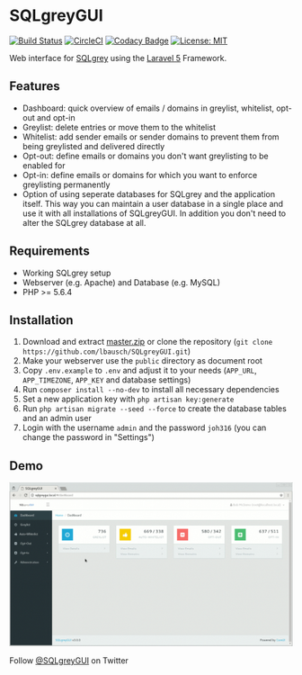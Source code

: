 SQLgreyGUI
==========

[![Build Status](https://travis-ci.org/lbausch/SQLgreyGUI.svg?branch=master)](https://travis-ci.org/lbausch/SQLgreyGUI)
[![CircleCI](https://circleci.com/gh/lbausch/SQLgreyGUI/tree/master.svg?style=shield&circle-token=a1aa5f540878177c22252802a2725e2ed93e6d43)](https://circleci.com/gh/lbausch/SQLgreyGUI/tree/master)
[![Codacy Badge](https://api.codacy.com/project/badge/Grade/88a59ccb64a24a8480a13313cb37599a)](https://www.codacy.com/app/lbausch/SQLgreyGUI?utm_source=github.com&amp;utm_medium=referral&amp;utm_content=lbausch/SQLgreyGUI&amp;utm_campaign=Badge_Grade)
[![License: MIT](https://img.shields.io/badge/License-MIT-green.svg)](https://opensource.org/licenses/MIT)

Web interface for [SQLgrey](http://sqlgrey.sourceforge.net/) using the [Laravel 5](https://laravel.com/) Framework.

## Features
* Dashboard: quick overview of emails / domains in greylist, whitelist, opt-out and opt-in
* Greylist: delete entries or move them to the whitelist
* Whitelist: add sender emails or sender domains to prevent them from being greylisted and delivered directly
* Opt-out: define emails or domains you don't want greylisting to be enabled for
* Opt-in: define  emails or domains for which you want to enforce greylisting permanently
* Option of using seperate databases for SQLgrey and the application itself. This way you can maintain a user database in a single place and use it with all installations of SQLgreyGUI. In addition you don't need to alter the SQLgrey database at all.


## Requirements
* Working SQLgrey setup
* Webserver (e.g. Apache) and Database (e.g. MySQL)
* PHP >= 5.6.4


## Installation
1. Download and extract [master.zip](https://github.com/lbausch/SQLgreyGUI/archive/master.zip) or clone the repository (`git clone https://github.com/lbausch/SQLgreyGUI.git`)
2. Make your webserver use the `public` directory as document root
3. Copy `.env.example` to `.env` and adjust it to your needs (`APP_URL`, `APP_TIMEZONE`, `APP_KEY` and database settings)
4. Run `composer install --no-dev` to install all necessary dependencies
5. Set a new application key with `php artisan key:generate`
6. Run `php artisan migrate --seed --force` to create the database tables and an admin user
7. Login with the username `admin` and the password `joh316` (you can change the password in "Settings")


## Demo
![Demo](docs/demo.gif?raw=true "Demo")

Follow [@SQLgreyGUI](https://twitter.com/sqlgreygui) on Twitter
